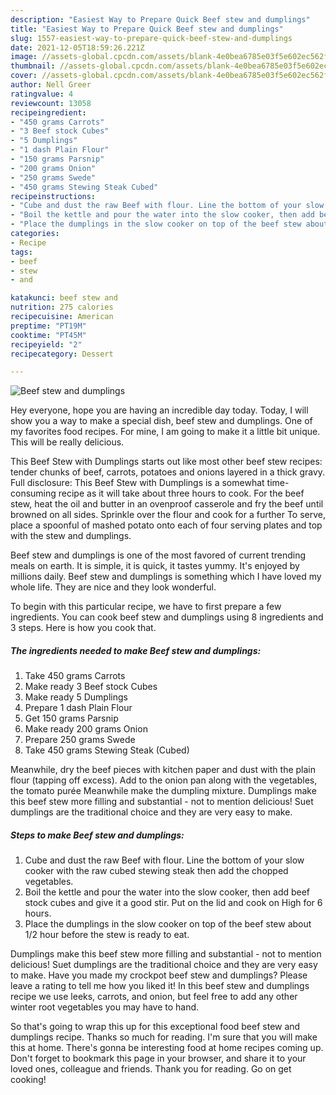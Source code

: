 ```yaml
---
description: "Easiest Way to Prepare Quick Beef stew and dumplings"
title: "Easiest Way to Prepare Quick Beef stew and dumplings"
slug: 1557-easiest-way-to-prepare-quick-beef-stew-and-dumplings
date: 2021-12-05T18:59:26.221Z
image: //assets-global.cpcdn.com/assets/blank-4e0bea6785e03f5e602ec562f230caae08da540cada707380b4fe1bbebba43da.png
thumbnail: //assets-global.cpcdn.com/assets/blank-4e0bea6785e03f5e602ec562f230caae08da540cada707380b4fe1bbebba43da.png
cover: //assets-global.cpcdn.com/assets/blank-4e0bea6785e03f5e602ec562f230caae08da540cada707380b4fe1bbebba43da.png
author: Nell Greer
ratingvalue: 4
reviewcount: 13058
recipeingredient:
- "450 grams Carrots"
- "3 Beef stock Cubes"
- "5 Dumplings"
- "1 dash Plain Flour"
- "150 grams Parsnip"
- "200 grams Onion"
- "250 grams Swede"
- "450 grams Stewing Steak Cubed"
recipeinstructions:
- "Cube and dust the raw Beef with flour. Line the bottom of your slow cooker with the raw cubed stewing steak then add the chopped vegetables."
- "Boil the kettle and pour the water into the slow cooker, then add beef stock cubes and give it a good stir. Put on the lid and cook on High for 6 hours."
- "Place the dumplings in the slow cooker on top of the beef stew about 1/2 hour before the stew is ready to eat."
categories:
- Recipe
tags:
- beef
- stew
- and

katakunci: beef stew and 
nutrition: 275 calories
recipecuisine: American
preptime: "PT19M"
cooktime: "PT45M"
recipeyield: "2"
recipecategory: Dessert

---
```



![Beef stew and dumplings](//assets-global.cpcdn.com/assets/blank-4e0bea6785e03f5e602ec562f230caae08da540cada707380b4fe1bbebba43da.png)

Hey everyone, hope you are having an incredible day today. Today, I will show you a way to make a special dish, beef stew and dumplings. One of my favorites food recipes. For mine, I am going to make it a little bit unique. This will be really delicious.

This Beef Stew with Dumplings starts out like most other beef stew recipes: tender chunks of beef, carrots, potatoes and onions layered in a thick gravy. Full disclosure: This Beef Stew with Dumplings is a somewhat time-consuming recipe as it will take about three hours to cook. For the beef stew, heat the oil and butter in an ovenproof casserole and fry the beef until browned on all sides. Sprinkle over the flour and cook for a further To serve, place a spoonful of mashed potato onto each of four serving plates and top with the stew and dumplings.

Beef stew and dumplings is one of the most favored of current trending meals on earth. It is simple, it is quick, it tastes yummy. It's enjoyed by millions daily. Beef stew and dumplings is something which I have loved my whole life. They are nice and they look wonderful.


To begin with this particular recipe, we have to first prepare a few ingredients. You can cook beef stew and dumplings using 8 ingredients and 3 steps. Here is how you cook that.

<!--inarticleads1-->

##### The ingredients needed to make Beef stew and dumplings:

1. Take 450 grams Carrots
1. Make ready 3 Beef stock Cubes
1. Make ready 5 Dumplings
1. Prepare 1 dash Plain Flour
1. Get 150 grams Parsnip
1. Make ready 200 grams Onion
1. Prepare 250 grams Swede
1. Take 450 grams Stewing Steak (Cubed)


Meanwhile, dry the beef pieces with kitchen paper and dust with the plain flour (tapping off excess). Add to the onion pan along with the vegetables, the tomato purée Meanwhile make the dumpling mixture. Dumplings make this beef stew more filling and substantial - not to mention delicious! Suet dumplings are the traditional choice and they are very easy to make. 

<!--inarticleads2-->

##### Steps to make Beef stew and dumplings:

1. Cube and dust the raw Beef with flour. Line the bottom of your slow cooker with the raw cubed stewing steak then add the chopped vegetables.
1. Boil the kettle and pour the water into the slow cooker, then add beef stock cubes and give it a good stir. Put on the lid and cook on High for 6 hours.
1. Place the dumplings in the slow cooker on top of the beef stew about 1/2 hour before the stew is ready to eat.


Dumplings make this beef stew more filling and substantial - not to mention delicious! Suet dumplings are the traditional choice and they are very easy to make. Have you made my crockpot beef stew and dumplings? Please leave a rating to tell me how you liked it! In this beef stew and dumplings recipe we use leeks, carrots, and onion, but feel free to add any other winter root vegetables you may have to hand. 

So that's going to wrap this up for this exceptional food beef stew and dumplings recipe. Thanks so much for reading. I'm sure that you will make this at home. There's gonna be interesting food at home recipes coming up. Don't forget to bookmark this page in your browser, and share it to your loved ones, colleague and friends. Thank you for reading. Go on get cooking!
